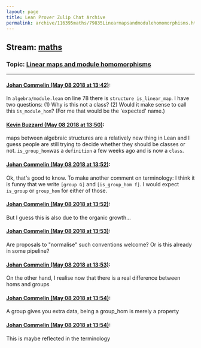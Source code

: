 ```yaml
---
layout: page
title: Lean Prover Zulip Chat Archive 
permalink: archive/116395maths/79835Linearmapsandmodulehomomorphisms.html
---
```


## Stream: [maths](index.html)
### Topic: [Linear maps and module homomorphisms](79835Linearmapsandmodulehomomorphisms.html)

---

#### [Johan Commelin (May 08 2018 at 13:42)](https://leanprover.zulipchat.com/#narrow/stream/116395-maths/topic/Linear%20maps%20and%20module%20homomorphisms/near/126260883):
In `algebra/module.lean` on line 78 there is `structure is_linear_map`. I have two questions:
(1) Why is this not a class?
(2) Would it make sense to call this `is_module_hom`? (For me that would be the 'expected' name.)

#### [Kevin Buzzard (May 08 2018 at 13:50)](https://leanprover.zulipchat.com/#narrow/stream/116395-maths/topic/Linear%20maps%20and%20module%20homomorphisms/near/126261114):
maps between algebraic structures are a relatively new thing in Lean and I guess people are still trying to decide whether they should be classes or not. `is_group_hom`was a `definition` a few weeks ago and is now a `class`.

#### [Johan Commelin (May 08 2018 at 13:52)](https://leanprover.zulipchat.com/#narrow/stream/116395-maths/topic/Linear%20maps%20and%20module%20homomorphisms/near/126261184):
Ok, that's good to know. To make another comment on terminology: I think it is funny that we write `[group G]` and `[is_group_hom f]`. I would expect `is_group` or `group_hom` for either of those.

#### [Johan Commelin (May 08 2018 at 13:52)](https://leanprover.zulipchat.com/#narrow/stream/116395-maths/topic/Linear%20maps%20and%20module%20homomorphisms/near/126261186):
But I guess this is also due to the organic growth...

#### [Johan Commelin (May 08 2018 at 13:53)](https://leanprover.zulipchat.com/#narrow/stream/116395-maths/topic/Linear%20maps%20and%20module%20homomorphisms/near/126261195):
Are proposals to "normalise" such conventions welcome? Or is this already in some pipeline?

#### [Johan Commelin (May 08 2018 at 13:53)](https://leanprover.zulipchat.com/#narrow/stream/116395-maths/topic/Linear%20maps%20and%20module%20homomorphisms/near/126261204):
On the other hand, I realise now that there is a real difference between homs and groups

#### [Johan Commelin (May 08 2018 at 13:54)](https://leanprover.zulipchat.com/#narrow/stream/116395-maths/topic/Linear%20maps%20and%20module%20homomorphisms/near/126261247):
A group gives you extra data, being a group_hom is merely a property

#### [Johan Commelin (May 08 2018 at 13:54)](https://leanprover.zulipchat.com/#narrow/stream/116395-maths/topic/Linear%20maps%20and%20module%20homomorphisms/near/126261252):
This is maybe reflected in the terminology

